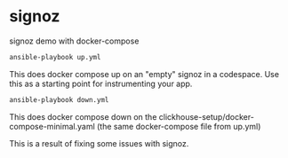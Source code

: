 # signoz
signoz demo with docker-compose 

```bash
ansible-playbook up.yml
```

This does docker compose up on an "empty" signoz in a codespace. Use this as a starting point for instrumenting your app.

```bash
ansible-playbook down.yml
```

This does docker compose down on the clickhouse-setup/docker-compose-minimal.yaml (the same docker-compose file from up.yml)

This is a result of fixing some issues with signoz.